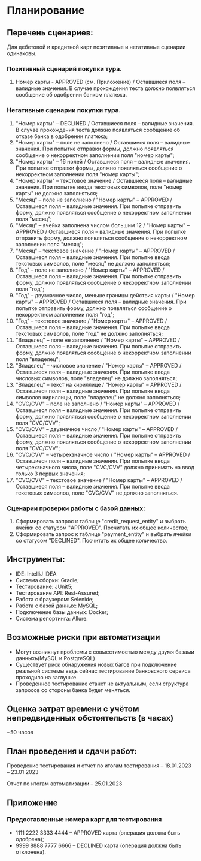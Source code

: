 # Планирование

## Перечень сценариев:

Для дебетовой и кредитной карт позитивные и негативные сценарии одинаковы.

### Позитивный сценарий покупки тура.
   1. Номер карты - APPROVED (см. Приложение) / Оставшиеся поля – валидные значения. В случае прохождения теста должно появляться сообщение об одобрении банком платежа.
   
### Негативные сценарии покупки тура.
   1. "Номер карты" – DECLINED / Оставшиеся поля – валидные значения. В случае прохождения теста должно появляться сообщение об отказе банка в одобрении платежа;
   2. "Номер карты" – поле не заполнено / Оставшиеся поля – валидные значения. При попытке отправки формы, должно появляться сообщение о некорректном заполнении поля "номер карты";
   3. "Номер карты" – 16 нолей / Оставшиеся поля – валидные значения. При попытке отправки формы, должно появляться сообщение о некорректном заполнении поля "номер карты";
   4. "Номер карты" – текстовое значение / Оставшиеся поля – валидные значения. При попытке ввода текстовых символов, поле "номер карты" не должно заполняться;
   5. "Месяц" – поле не заполнено / "Номер карты" – APPROVED / Оставшиеся поля – валидные значения. При попытке отправить форму, должно появляться сообщение о некорректном заполнении поля "месяц";
   6. "Месяц" – ячейка заполнена числом большим 12 / "Номер карты" – APPROVED / Оставшиеся поля – валидные значения. При попытке отправить форму, должно появляться сообщение о некорректном заполнении поля "месяц";
   7. "Месяц" – текстовое значение / "Номер карты" – APPROVED / Оставшиеся поля – валидные значения. При попытке ввода текстовых символов, поле "месяц" не должно заполняться;
   8. "Год" – поле не заполнено / "Номер карты" – APPROVED / Оставшиеся поля – валидные значения. При попытке отправить форму, должно появляться сообщение о некорректном заполнении поля "год";
   9. "Год" – двузначное число, меньше границы действия карты / "Номер карты" – APPROVED / Оставшиеся поля – валидные значения. При попытке отправить форму, должно появляться сообщение о некорректном заполнении поля "год";
   10. "Год" – текстовое значение / "Номер карты" – APPROVED / Оставшиеся поля – валидные значения. При попытке ввода текстовых символов, поле "год" не должно заполняться;
   11. "Владелец" – поле не заполнено / "Номер карты" – APPROVED / Оставшиеся поля – валидные значения. При попытке отправить форму, должно появляться сообщение о некорректном заполнении поля "владелец";
   12. "Владелец" – числовое значение / "Номер карты" – APPROVED / Оставшиеся поля – валидные значения. При попытке ввода числовых символов, поле "владелец" не должно заполняться;
   13. "Владелец" – текст на кириллице / "Номер карты" – APPROVED / Оставшиеся поля – валидные значения. При попытке ввода символов кириллицы, поле "владелец" не должно заполняться;
   14. "CVC/CVV" – поле не заполнено / "Номер карты" – APPROVED / Оставшиеся поля – валидные значения. При попытке отправить форму, должно появляться сообщение о некорректном заполнении поля "CVC/CVV";
   15. "CVC/CVV" – двузначное число / "Номер карты" – APPROVED / Оставшиеся поля – валидные значения. При попытке отправить форму, должно появляться сообщение о некорректном заполнении поля "CVC/CVV";
   16. "CVC/CVV" – четырехзначное число / "Номер карты" – APPROVED / Оставшиеся поля – валидные значения. При попытке ввода четырехзначного числа, поле "CVC/CVV" должно принимать на ввод только 3 первых значения;
   17. "CVC/CVV" – текстовое значение / "Номер карты" – APPROVED / Оставшиеся поля – валидные значения. При попытке ввода текстовых символов, поле "CVC/CVV" не должно заполняться.


### Сценарии проверки работы с базой данных:
   1. Сформировать запрос к таблице "credit_request_entity" и выбрать ячейки со статусом "APPROVED". Посчитать их общее количество;
   2. Сформировать запрос к таблице "payment_entity" и выбрать ячейки со статусом "DECLINED". Посчитать их общее количество.


## Инструменты:
- IDE: IntelliJ IDEA
- Система сборки: Gradle;
- Тестирование: JUnit5;
- Тестирование API: Rest-Assured;
- Работа с браузером: Selenide;
- Работа с базой данных: MySQL;
- Подключение базы данных: Docker;
- Система репортинга: Allure.


## Возможные риски при автоматизации
- Могут возникнут проблемы с совместимостью между двумя базами данныхь(MySQL и PostgreSQL)
- Существует риск обнаружения новых багов при подключение реальной системы ведь сейчас тестирование банковского сервиса проходило на заглушке.
- Проведенное тестирование станет не актуальным, если структура запросов со стороны банка будет меняться. 

## Оценка затрат времени с учётом непредвиденных обстоятельств (в часах)
~50 часов

## План проведения и сдачи работ:

Проведение тестирования и отчет по итогам тестирования – 18.01.2023 – 23.01.2023

Отчет по итогам автоматизации – 25.01.2023

## Приложение
### Предоставленные номера карт для тестирования
- 1111 2222 3333 4444 – APPROVED карта (операция должна быть одобрена);
- 9999 8888 7777 6666 – DECLINED карта (операция должна быть отклонена).
